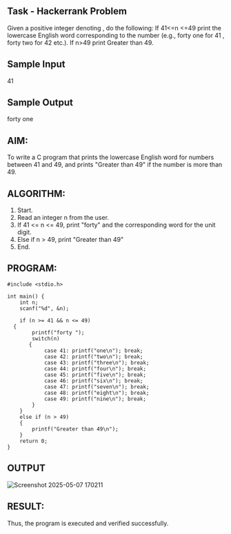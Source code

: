 
## Task - Hackerrank Problem

Given a positive integer denoting , do the following:
If  41<=n <=49 print the lowercase English word corresponding to the number (e.g., forty one for 41 , forty two for 42 etc.).
If n>49 print Greater than 49.

## Sample Input
41
## Sample Output
forty one
## AIM:
To write a C program that prints the lowercase English word for numbers between 41 and 49, and prints "Greater than 49" if the number is more than 49.
## ALGORITHM:
1. Start.
2. Read an integer n from the user.
3. If 41 <= n <= 49, print "forty" and the corresponding word for the unit digit.
4. Else if n > 49, print "Greater than 49"
5. End.
## PROGRAM:
```
#include <stdio.h>

int main() {
    int n;
    scanf("%d", &n);

    if (n >= 41 && n <= 49)
  {
        printf("forty ");
        switch(n)
       {
            case 41: printf("one\n"); break;
            case 42: printf("two\n"); break;
            case 43: printf("three\n"); break;
            case 44: printf("four\n"); break;
            case 45: printf("five\n"); break;
            case 46: printf("six\n"); break;
            case 47: printf("seven\n"); break;
            case 48: printf("eight\n"); break;
            case 49: printf("nine\n"); break;
        }
    }
    else if (n > 49)
    {
        printf("Greater than 49\n");
    }
    return 0;
}
```

## OUTPUT
![Screenshot 2025-05-07 170211](https://github.com/user-attachments/assets/33978d5a-990a-458e-9905-5bcfae6f7acf)


## RESULT:
Thus, the program is executed and verified successfully.
